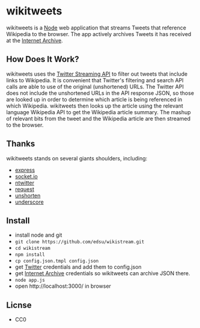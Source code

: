 wikitweets
==========

wikitweets is a [Node](http://nodejs.org) web application that streams Tweets
that reference Wikipedia to the browser. The app actively archives Tweets it
has received at the [Internet Archive](http://archive.org/details/wikitweets).

How Does It Work?
-----------------

wikitweets uses the [Twitter Streaming API](https://dev.twitter.com/docs/streaming-api/methods) to filter out tweets that include links to Wikipedia. It is convenient that Twitter's filtering and search API calls are able to use of the original (unshortened) URLs. The Twitter API does not include the unshortened URLs in the API response JSON, so those are looked up in order to determine which article is being referenced in which Wikipedia. wikitweets then looks up the article using the relevant language Wikipedia API to get the Wikipedia article summary. The mashup of relevant bits from the tweet and the Wikipedia article are then streamed to the browser.

Thanks
------

wikitweets stands on several giants shoulders, including:

* [express](http://expressjs.com/)
* [socket.io](http://socket.io)
* [ntwitter](https://github.com/AvianFlu/ntwitter)
* [request](https://github.com/mikeal/request)
* [unshorten](https://github.com/mathiasbynens/node-unshorten)
* [underscore](http://documentcloud.github.com/underscore/)

Install
-------

* install node and git
* `git clone https://github.com/edsu/wikistream.git`
* `cd wikistream`
* `npm install`
* `cp config.json.tmpl config.json`
* get [Twitter](https://dev.twitter.com/apps/new) credentials and add them to 
  config.json
* get [Internet Archive]('http://archive.org/help/abouts3.txt') credentials so
  wikitweets can archive JSON there.
* `node app.js`
* open http://localhost:3000/ in browser

Licnse
------

* CC0
